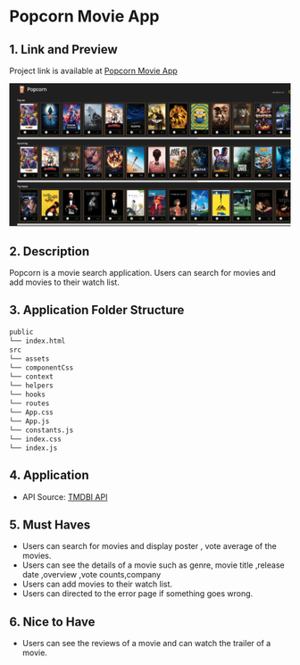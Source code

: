 # Popcorn Movie App

## 1. Link and Preview

Project link is available at [Popcorn Movie App](https://popcorn-cinemas.netlify.app)

![Free Dictionary Preview](./Readme_img.png)

## 2. Description

Popcorn is a movie search application. Users can search for movies and add movies to their watch list.

## 3. Application Folder Structure

```text
public
└── index.html
src
└── assets
└── componentCss
└── context
└── helpers
└── hooks
└── routes
└── App.css
└── App.js
└── constants.js
└── index.css
└── index.js

```

## 4. Application

- API Source: [TMDBI API](https://www.themoviedb.org/documentation/api)

## 5. Must Haves

- Users can search for movies and display poster , vote average of the movies.
- Users can see the details of a movie such as genre, movie title ,release date ,overview ,vote counts,company
- Users can add movies to their watch list.
- Users can directed to the error page if something goes wrong.

## 6. Nice to Have

- Users can see the reviews of a movie and can watch the trailer of a movie.

